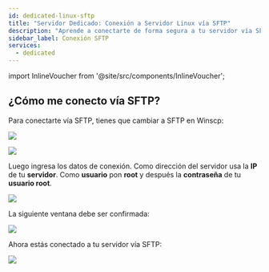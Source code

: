 ```yaml
---
id: dedicated-linux-sftp
title: "Servidor Dedicado: Conexión a Servidor Linux vía SFTP"
description: "Aprende a conectarte de forma segura a tu servidor vía SFTP para gestionar archivos de manera eficiente y mejorar el acceso a tu servidor → Aprende más ahora"
sidebar_label: Conexión SFTP
services:
  - dedicated
---
```


import InlineVoucher from '@site/src/components/InlineVoucher';

<InlineVoucher />

## ¿Cómo me conecto vía SFTP?

Para conectarte vía SFTP, tienes que cambiar a SFTP en Winscp:

![](https://screensaver01.zap-hosting.com/index.php/s/R5QRq5t8spGezE9/download/vps-sftp-3.gif)

![](https://screensaver01.zap-hosting.com/index.php/s/7HYF3ngpfcKXLZ9/preview)

Luego ingresa los datos de conexión. Como dirección del servidor usa la **IP** de tu **servidor**. Como **usuario** pon **root** y después la **contraseña** de tu **usuario root**.

![](https://screensaver01.zap-hosting.com/index.php/s/boGkPkqF58CjxkD/preview)

La siguiente ventana debe ser confirmada:

![](https://screensaver01.zap-hosting.com/index.php/s/TQ9abPjsCXRqTGG/preview)


Ahora estás conectado a tu servidor vía SFTP:

![](https://screensaver01.zap-hosting.com/index.php/s/xA44qPQB6zcFc75/preview)

<InlineVoucher />